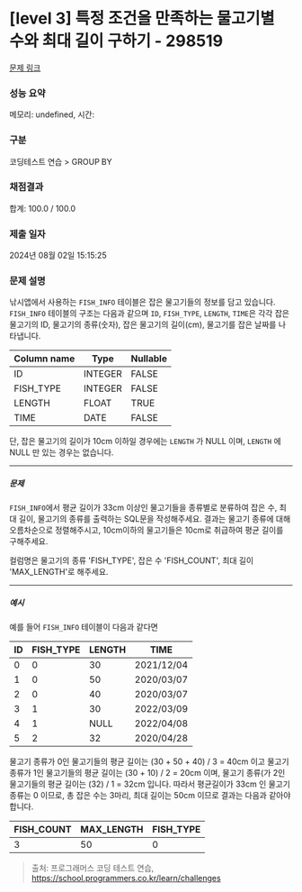 # [level 3] 특정 조건을 만족하는 물고기별 수와 최대 길이 구하기 - 298519 

[문제 링크](https://school.programmers.co.kr/learn/courses/30/lessons/298519) 

### 성능 요약

메모리: undefined, 시간: 

### 구분

코딩테스트 연습 > GROUP BY

### 채점결과

합계: 100.0 / 100.0

### 제출 일자

2024년 08월 02일 15:15:25

### 문제 설명

<p>낚시앱에서 사용하는 <code>FISH_INFO</code> 테이블은 잡은 물고기들의 정보를 담고 있습니다. <code>FISH_INFO</code> 테이블의 구조는 다음과 같으며 <code>ID</code>, <code>FISH_TYPE</code>, <code>LENGTH</code>, <code>TIME</code>은 각각 잡은 물고기의 ID, 물고기의 종류(숫자), 잡은 물고기의 길이(cm), 물고기를 잡은 날짜를 나타냅니다. </p>
<table class="table">
        <thead><tr>
<th>Column name</th>
<th>Type</th>
<th>Nullable</th>
</tr>
</thead>
        <tbody><tr>
<td>ID</td>
<td>INTEGER</td>
<td>FALSE</td>
</tr>
<tr>
<td>FISH_TYPE</td>
<td>INTEGER</td>
<td>FALSE</td>
</tr>
<tr>
<td>LENGTH</td>
<td>FLOAT</td>
<td>TRUE</td>
</tr>
<tr>
<td>TIME</td>
<td>DATE</td>
<td>FALSE</td>
</tr>
</tbody>
      </table>
<p>단, 잡은 물고기의 길이가 10cm 이하일 경우에는 <code>LENGTH</code> 가 NULL 이며, <code>LENGTH</code> 에 NULL 만 있는 경우는 없습니다.</p>

<hr>

<h5>문제</h5>

<p><code>FISH_INFO</code>에서 평균 길이가 33cm 이상인 물고기들을 종류별로 분류하여 잡은 수, 최대 길이, 물고기의 종류를 출력하는 SQL문을 작성해주세요. 결과는 물고기 종류에 대해 오름차순으로 정렬해주시고, 10cm이하의 물고기들은 10cm로 취급하여 평균 길이를 구해주세요.</p>

<p>컬럼명은 물고기의 종류 'FISH_TYPE', 잡은 수 'FISH_COUNT', 최대 길이 'MAX_LENGTH'로 해주세요.</p>

<hr>

<h5>예시</h5>

<p>예를 들어 <code>FISH_INFO</code> 테이블이 다음과 같다면</p>
<table class="table">
        <thead><tr>
<th>ID</th>
<th>FISH_TYPE</th>
<th>LENGTH</th>
<th>TIME</th>
</tr>
</thead>
        <tbody><tr>
<td>0</td>
<td>0</td>
<td>30</td>
<td>2021/12/04</td>
</tr>
<tr>
<td>1</td>
<td>0</td>
<td>50</td>
<td>2020/03/07</td>
</tr>
<tr>
<td>2</td>
<td>0</td>
<td>40</td>
<td>2020/03/07</td>
</tr>
<tr>
<td>3</td>
<td>1</td>
<td>30</td>
<td>2022/03/09</td>
</tr>
<tr>
<td>4</td>
<td>1</td>
<td>NULL</td>
<td>2022/04/08</td>
</tr>
<tr>
<td>5</td>
<td>2</td>
<td>32</td>
<td>2020/04/28</td>
</tr>
</tbody>
      </table>
<p>물고기 종류가 0인 물고기들의 평균 길이는 (30 + 50 + 40) / 3 = 40cm 이고 물고기 종류가 1인 물고기들의 평균 길이는 (30 + 10) / 2 = 20cm 이며, 물고기 종류(가 2인 물고기들의 평균 길이는 (32) / 1 = 32cm 입니다. 따라서 평균길이가 33cm 인 물고기 종류는 0 이므로, 총 잡은 수는 3마리, 최대 길이는 50cm 이므로 결과는 다음과 같아야 합니다. </p>
<table class="table">
        <thead><tr>
<th>FISH_COUNT</th>
<th>MAX_LENGTH</th>
<th>FISH_TYPE</th>
</tr>
</thead>
        <tbody><tr>
<td>3</td>
<td>50</td>
<td>0</td>
</tr>
</tbody>
      </table>

> 출처: 프로그래머스 코딩 테스트 연습, https://school.programmers.co.kr/learn/challenges